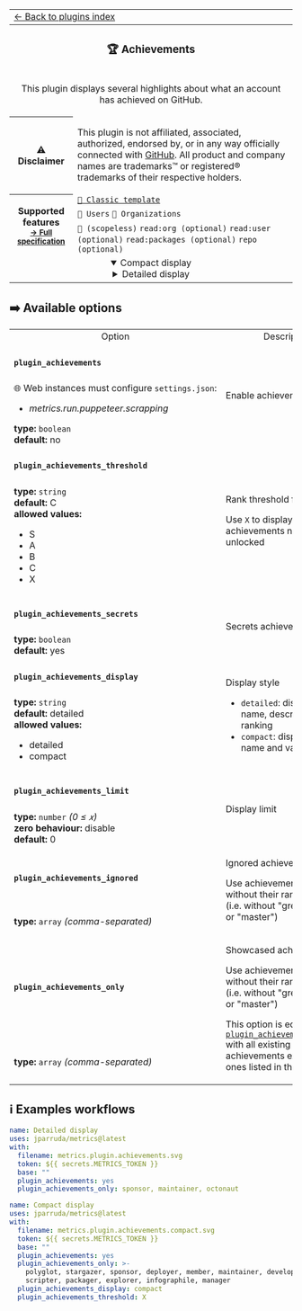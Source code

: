 <!--header-->
<table>
  <tr><td colspan="2"><a href="/README.md#-plugins">← Back to plugins index</a></td></tr>
  <tr><th colspan="2"><h3>🏆 Achievements</h3></th></tr>
  <tr><td colspan="2" align="center"><p>This plugin displays several highlights about what an account has achieved on GitHub.</p>
</td></tr>
  <tr><th>⚠️ Disclaimer</th><td><p>This plugin is not affiliated, associated, authorized, endorsed by, or in any way officially connected with <a href="https://github.com">GitHub</a>.
All product and company names are trademarks™ or registered® trademarks of their respective holders.</p>
</td></tr>
  <tr>
    <th rowspan="3">Supported features<br><sub><a href="metadata.yml">→ Full specification</a></sub></th>
    <td><a href="/source/templates/classic/README.md"><code>📗 Classic template</code></a></td>
  </tr>
  <tr>
    <td><code>👤 Users</code> <code>👥 Organizations</code></td>
  </tr>
  <tr>
    <td><code>🔑 (scopeless)</code> <code>read:org (optional)</code> <code>read:user (optional)</code> <code>read:packages (optional)</code> <code>repo (optional)</code></td>
  </tr>
  <tr>
    <td colspan="2" align="center">
      <details open><summary>Compact display</summary><img src="https://github.com/jparruda/metrics/blob/examples/metrics.plugin.achievements.compact.svg" alt=""></img></details>
      <details><summary>Detailed display</summary><img src="https://github.com/jparruda/metrics/blob/examples/metrics.plugin.achievements.svg" alt=""></img></details>
      <img width="900" height="1" alt="">
    </td>
  </tr>
</table>
<!--/header-->

## ➡️ Available options

<!--options-->
<table>
  <tr>
    <td align="center" nowrap="nowrap">Option</i></td><td align="center" nowrap="nowrap">Description</td>
  </tr>
  <tr>
    <td nowrap="nowrap"><h4><code>plugin_achievements</code></h4></td>
    <td rowspan="2"><p>Enable achievements plugin</p>
<img width="900" height="1" alt=""></td>
  </tr>
  <tr>
    <td nowrap="nowrap">🌐 Web instances must configure <code>settings.json</code>:
<ul>
<li><i>metrics.run.puppeteer.scrapping</i></li>
</ul>
<b>type:</b> <code>boolean</code>
<br>
<b>default:</b> no<br></td>
  </tr>
  <tr>
    <td nowrap="nowrap"><h4><code>plugin_achievements_threshold</code></h4></td>
    <td rowspan="2"><p>Rank threshold filter</p>
<p>Use <code>X</code> to display achievements not yet unlocked</p>
<img width="900" height="1" alt=""></td>
  </tr>
  <tr>
    <td nowrap="nowrap"><b>type:</b> <code>string</code>
<br>
<b>default:</b> C<br>
<b>allowed values:</b><ul><li>S</li><li>A</li><li>B</li><li>C</li><li>X</li></ul></td>
  </tr>
  <tr>
    <td nowrap="nowrap"><h4><code>plugin_achievements_secrets</code></h4></td>
    <td rowspan="2"><p>Secrets achievements</p>
<img width="900" height="1" alt=""></td>
  </tr>
  <tr>
    <td nowrap="nowrap"><b>type:</b> <code>boolean</code>
<br>
<b>default:</b> yes<br></td>
  </tr>
  <tr>
    <td nowrap="nowrap"><h4><code>plugin_achievements_display</code></h4></td>
    <td rowspan="2"><p>Display style</p>
<ul>
<li><code>detailed</code>: display icon, name, description and ranking</li>
<li><code>compact</code>: display icon, name and value</li>
</ul>
<img width="900" height="1" alt=""></td>
  </tr>
  <tr>
    <td nowrap="nowrap"><b>type:</b> <code>string</code>
<br>
<b>default:</b> detailed<br>
<b>allowed values:</b><ul><li>detailed</li><li>compact</li></ul></td>
  </tr>
  <tr>
    <td nowrap="nowrap"><h4><code>plugin_achievements_limit</code></h4></td>
    <td rowspan="2"><p>Display limit</p>
<img width="900" height="1" alt=""></td>
  </tr>
  <tr>
    <td nowrap="nowrap"><b>type:</b> <code>number</code>
<i>(0 ≤
𝑥)</i>
<br>
<b>zero behaviour:</b> disable</br>
<b>default:</b> 0<br></td>
  </tr>
  <tr>
    <td nowrap="nowrap"><h4><code>plugin_achievements_ignored</code></h4></td>
    <td rowspan="2"><p>Ignored achievements</p>
<p>Use achievements names without their rank adjective (i.e. without &quot;great&quot;, &quot;super&quot; or &quot;master&quot;)</p>
<img width="900" height="1" alt=""></td>
  </tr>
  <tr>
    <td nowrap="nowrap"><b>type:</b> <code>array</code>
<i>(comma-separated)</i>
<br></td>
  </tr>
  <tr>
    <td nowrap="nowrap"><h4><code>plugin_achievements_only</code></h4></td>
    <td rowspan="2"><p>Showcased achievements</p>
<p>Use achievements names without their rank adjective (i.e. without &quot;great&quot;, &quot;super&quot; or &quot;master&quot;)</p>
<p>This option is equivalent to <a href="/source/plugins/achievements/README.md#plugin_achievements_ignored"><code>plugin_achievements_ignored</code></a> with all existing achievements except the ones listed in this option</p>
<img width="900" height="1" alt=""></td>
  </tr>
  <tr>
    <td nowrap="nowrap"><b>type:</b> <code>array</code>
<i>(comma-separated)</i>
<br></td>
  </tr>
</table>
<!--/options-->

## ℹ️ Examples workflows

<!--examples-->
```yaml
name: Detailed display
uses: jparruda/metrics@latest
with:
  filename: metrics.plugin.achievements.svg
  token: ${{ secrets.METRICS_TOKEN }}
  base: ""
  plugin_achievements: yes
  plugin_achievements_only: sponsor, maintainer, octonaut

```
```yaml
name: Compact display
uses: jparruda/metrics@latest
with:
  filename: metrics.plugin.achievements.compact.svg
  token: ${{ secrets.METRICS_TOKEN }}
  base: ""
  plugin_achievements: yes
  plugin_achievements_only: >-
    polyglot, stargazer, sponsor, deployer, member, maintainer, developer,
    scripter, packager, explorer, infographile, manager
  plugin_achievements_display: compact
  plugin_achievements_threshold: X

```
<!--/examples-->
